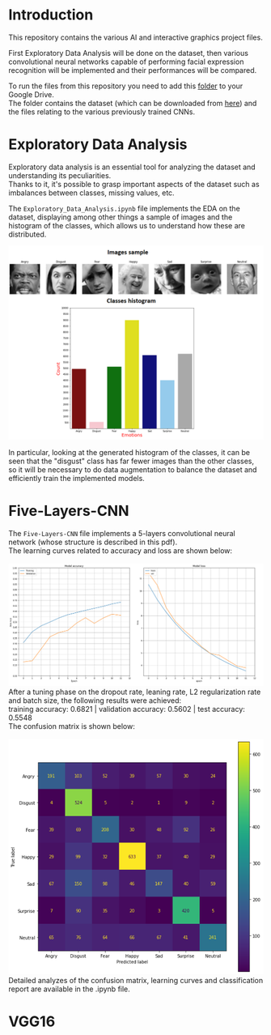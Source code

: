 

# Introduction
This repository contains the various AI and interactive graphics project files.

First Exploratory Data Analysis will be done on the dataset, then various convolutional neural networks capable of performing facial expression recognition will be implemented and their performances will be compared.

To run the files from this repository you need to add this [folder](https://drive.google.com/drive/folders/1WnDjOJArsUH-G_ffOXXO7D7dZCs9lLyH?usp=sharing) to your Google Drive.\
The folder contains the dataset (which can be downloaded from [here](https://www.kaggle.com/competitions/challenges-in-representation-learning-facial-expression-recognition-challenge/data)) and the files relating to the various previously trained CNNs.

# Exploratory Data Analysis
Exploratory data analysis is an essential tool for analyzing the dataset and understanding its peculiarities.\
Thanks to it, it's possible to grasp important aspects of the dataset such as imbalances between classes, missing values, etc.

The `Exploratory_Data_Analysis.ipynb` file implements the EDA on the dataset, displaying among other things a sample of images and the histogram of the classes, which allows us to understand how these are distributed.

![EDA_image1](https://github.com/matteo-bertini/Facial-Expression-Recognition/blob/main/data/EDA.png)

In particular, looking at the generated histogram of the classes, it can be seen that the "disgust" class has far fewer images than the other classes, so it will be necessary to do data augmentation to balance the dataset and efficiently train the implemented models.

# Five-Layers-CNN

The `Five-Layers-CNN` file implements a 5-layers convolutional neural network (whose structure is described in this pdf).\
The learning curves related to accuracy and loss are shown below:\
\
![FLCNN_image1](https://github.com/matteo-bertini/Facial-Expression-Recognition/blob/main/data/FLCNN_lc.png)
\
After a tuning phase on the dropout rate, leaning rate, L2 regularization rate and batch size, the following results were achieved:\
                              training accuracy: 0.6821 | validation accuracy: 0.5602 | test accuracy: 0.5548\
The confusion matrix is shown below:\
\
![FLCNN_image1](https://github.com/matteo-bertini/Facial-Expression-Recognition/blob/main/data/FLCNN_cm.png)\
Detailed analyzes of the confusion matrix, learning curves and classification report are available in the .ipynb file.

                          

# VGG16



